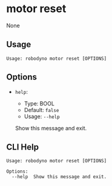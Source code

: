 
# motor reset

None

## Usage

```
Usage: robodyno motor reset [OPTIONS]
```

## Options
* `help`: 
  * Type: BOOL 
  * Default: `false`
  * Usage: `--help`

  Show this message and exit.



## CLI Help

```
Usage: robodyno motor reset [OPTIONS]

Options:
  --help  Show this message and exit.
```

